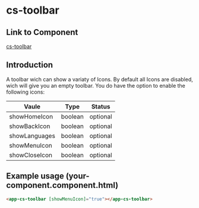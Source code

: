 # cs-toolbar

## Link to Component

[cs-toolbar](../../../src/app/layouts/complex-structures/cs-toolbar/cs-toolbar.component.ts)

## Introduction

A toolbar wich can show a variaty of Icons. By default all Icons are disabled, wich will give you an empty toolbar. You do have the option to enable the following icons:

| Vaule         | Type    | Status   |
| ------------- | ------- | -------- |
| showHomeIcon  | boolean | optional |
| showBackIcon  | boolean | optional |
| showLanguages | boolean | optional |
| showMenuIcon  | boolean | optional |
| showCloseIcon | boolean | optional |

## Example usage (your-component.component.html)

```html
<app-cs-toolbar [showMenuIcon]="true"></app-cs-toolbar>
```
